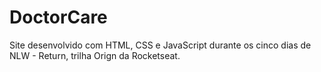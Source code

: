 # DoctorCare
Site desenvolvido com HTML, CSS e JavaScript durante os cinco dias de NLW - Return, trilha Orign da Rocketseat.
